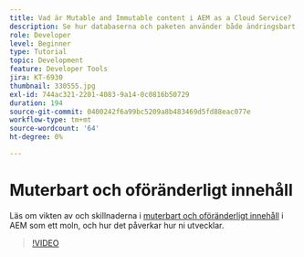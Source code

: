 ```yaml
---
title: Vad är Mutable and Immutable content i AEM as a Cloud Service?
description: Se hur databaserna och paketen använder både ändringsbart och oföränderligt innehåll och varför det är viktigt i AEM as a Cloud Service.
role: Developer
level: Beginner
type: Tutorial
topic: Development
feature: Developer Tools
jira: KT-6930
thumbnail: 330555.jpg
exl-id: 744ac321-2201-4083-9a14-0c0816b50729
duration: 194
source-git-commit: 0400242f6a99bc5209a8b483469d5fd88eac077e
workflow-type: tm+mt
source-wordcount: '64'
ht-degree: 0%

---
```


# Muterbart och oföränderligt innehåll

Läs om vikten av och skillnaderna i [muterbart och oföränderligt innehåll](https://experienceleague.adobe.com/docs/experience-manager-cloud-service/implementing/developing/aem-project-content-package-structure.html) i AEM som ett moln, och hur det påverkar hur ni utvecklar.

>[!VIDEO](https://video.tv.adobe.com/v/330555?quality=12&learn=on)
